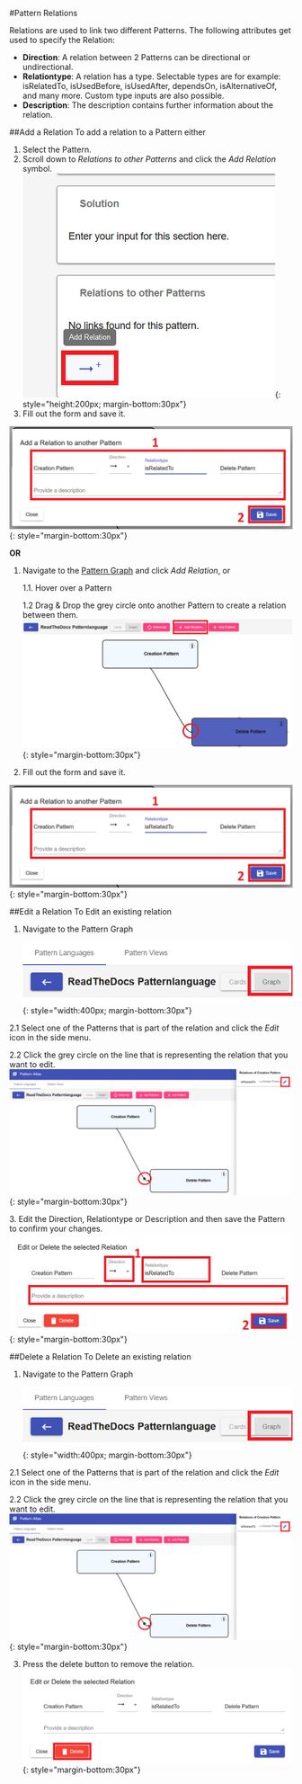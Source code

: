 #Pattern Relations

Relations are used to link two different Patterns. The following attributes get used to specify the Relation:

* **Direction**: A relation between 2 Patterns can be directional or undirectional.
* **Relationtype**: A relation has a type. Selectable types are for example: isRelatedTo, isUsedBefore, isUsedAfter, dependsOn, isAlternativeOf, and many more. Custom type inputs are also possible.
* **Description**: The description contains further information about the relation.

##Add a Relation
To add a relation to a Pattern either

1. Select the Pattern. 
2. Scroll down to *Relations to other Patterns* and click the *Add Relation* symbol.
   ![alt_text](../images/pattern-relations/add-relation-via-pattern.png "Add Relation"){: style="height:200px; margin-bottom:30px"}
3. Fill out the form and save it.

![alt_text](../images/pattern-relations/add-relation-dialog.png "Add Relation"){: style="margin-bottom:30px"}

**OR**

1. Navigate to the [Pattern Graph](../user_guide/pattern-graph.md) and click *Add Relation*, or
   
    1.1. Hover over a Pattern
   
    1.2 Drag & Drop the grey circle onto another Pattern to create a relation between them.
    ![alt_text](../images/pattern-relations/add-relation-via-graph.png "Add Relation"){: style="margin-bottom:30px"}
   
2. Fill out the form and save it.

![alt_text](../images/pattern-relations/add-relation-dialog.png "Save Relation"){: style="margin-bottom:30px"}

##Edit a Relation
To Edit an existing relation

1. Navigate to the Pattern Graph
   
    ![alt_text](../images/pattern-relations/navigate-to-graph.png "Navigate to Graph"){: style="width:400px; margin-bottom:30px"}

2.1 Select one of the Patterns that is part of the relation and click the *Edit* icon in the side menu.

2.2 Click the grey circle on the line that is representing the relation that you want to edit.
    ![alt_text](../images/pattern-relations/edit-relation-step1.png "Open Dialog"){: style="margin-bottom:30px"}

3\. Edit the Direction, Relationtype or Description and then save the Pattern to confirm your changes.
   ![alt_text](../images/pattern-relations/edit-relation-step2.png "Edit Relation"){: style="margin-bottom:30px"}

##Delete a Relation
To Delete an existing relation

1. Navigate to the Pattern Graph

   ![alt_text](../images/pattern-relations/navigate-to-graph.png "Navigate to Graph"){: style="width:400px; margin-bottom:30px"}

2.1 Select one of the Patterns that is part of the relation and click the *Edit* icon in the side menu.

2.2 Click the grey circle on the line that is representing the relation that you want to edit.
![alt_text](../images/pattern-relations/edit-relation-step1.png "Open Dialog"){: style="margin-bottom:30px"}

3. Press the delete button to remove the relation.
   ![alt_text](../images/pattern-relations/delete-relation.png "Delete Relation"){: style="margin-bottom:30px"}
